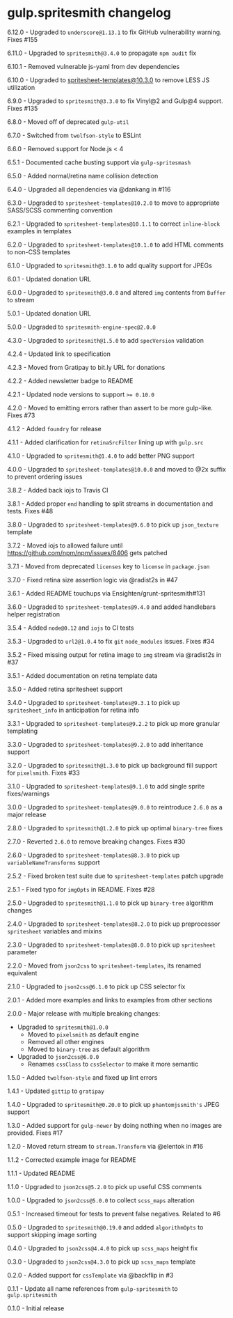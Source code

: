 # gulp.spritesmith changelog
6.12.0 - Upgraded to `underscore@1.13.1` to fix GitHub vulnerability warning. Fixes #155

6.11.0 - Upgraded to `spritesmith@3.4.0` to propagate `npm audit` fix

6.10.1 - Removed vulnerable js-yaml from dev dependencies

6.10.0 - Upgraded to spritesheet-templates@10.3.0 to remove LESS JS utilization

6.9.0 - Upgraded to `spritesmith@3.3.0` to fix Vinyl@2 and Gulp@4 support. Fixes #135

6.8.0 - Moved off of deprecated `gulp-util`

6.7.0 - Switched from `twolfson-style` to ESLint

6.6.0 - Removed support for Node.js < 4

6.5.1 - Documented cache busting support via `gulp-spritesmash`

6.5.0 - Added normal/retina name collision detection

6.4.0 - Upgraded all dependencies via @dankang in #116

6.3.0 - Upgraded to `spritesheet-templates@10.2.0` to move to appropriate SASS/SCSS commenting convention

6.2.1 - Upgraded to `spritesheet-templates@10.1.1` to correct `inline-block` examples in templates

6.2.0 - Upgraded to `spritesheet-templates@10.1.0` to add HTML comments to non-CSS templates

6.1.0 - Upgraded to `spritesmith@3.1.0` to add quality support for JPEGs

6.0.1 - Updated donation URL

6.0.0 - Upgraded to `spritesmith@3.0.0` and altered `img` contents from `Buffer` to stream

5.0.1 - Updated donation URL

5.0.0 - Upgraded to `spritesmith-engine-spec@2.0.0`

4.3.0 - Upgraded to `spritesmith@1.5.0` to add `specVersion` validation

4.2.4 - Updated link to specification

4.2.3 - Moved from Gratipay to bit.ly URL for donations

4.2.2 - Added newsletter badge to README

4.2.1 - Updated node versions to support `>= 0.10.0`

4.2.0 - Moved to emitting errors rather than assert to be more gulp-like. Fixes #73

4.1.2 - Added `foundry` for release

4.1.1 - Added clarification for `retinaSrcFilter` lining up with `gulp.src`

4.1.0 - Upgraded to `spritesmith@1.4.0` to add better PNG support

4.0.0 - Upgraded to `spritesheet-templates@10.0.0` and moved to @2x suffix to prevent ordering issues

3.8.2 - Added back iojs to Travis CI

3.8.1 - Added proper `end` handling to split streams in documentation and tests. Fixes #48

3.8.0 - Upgraded to `spritesheet-templates@9.6.0` to pick up `json_texture` template

3.7.2 - Moved iojs to allowed failure until https://github.com/npm/npm/issues/8406 gets patched

3.7.1 - Moved from deprecated `licenses` key to `license` in `package.json`

3.7.0 - Fixed retina size assertion logic via @radist2s in #47

3.6.1 - Added README touchups via Ensighten/grunt-spritesmith#131

3.6.0 - Upgraded to `spritesheet-templates@9.4.0` and added handlebars helper registration

3.5.4 - Added `node@0.12` and `iojs` to CI tests

3.5.3 - Upgraded to `url2@1.0.4` to fix `git` `node_modules` issues. Fixes #34

3.5.2 - Fixed missing output for retina image to `img` stream via @radist2s in #37

3.5.1 - Added documentation on retina template data

3.5.0 - Added retina spritesheet support

3.4.0 - Upgraded to `spritesheet-templates@9.3.1` to pick up `spritesheet_info` in anticipation for retina info

3.3.1 - Upgraded to `spritesheet-templates@9.2.2` to pick up more granular templating

3.3.0 - Upgraded to `spritesheet-templates@9.2.0` to add inheritance support

3.2.0 - Upgraded to `spritesmith@1.3.0` to pick up background fill support for `pixelsmith`. Fixes #33

3.1.0 - Upgraded to `spritesheet-templates@9.1.0` to add single sprite fixes/warnings

3.0.0 - Upgraded to `spritesheet-templates@9.0.0` to reintroduce `2.6.0` as a major release

2.8.0 - Upgraded to `spritesmith@1.2.0` to pick up optimal `binary-tree` fixes

2.7.0 - Reverted `2.6.0` to remove breaking changes. Fixes #30

2.6.0 - Upgraded to `spritesheet-templates@8.3.0` to pick up `variableNameTransforms` support

2.5.2 - Fixed broken test suite due to `spritesheet-templates` patch upgrade

2.5.1 - Fixed typo for `imgOpts` in README. Fixes #28

2.5.0 - Upgraded to `spritesmith@1.1.0` to pick up `binary-tree` algorithm changes

2.4.0 - Upgraded to `spritesheet-templates@8.2.0` to pick up preprocessor `spritesheet` variables and mixins

2.3.0 - Upgraded to `spritesheet-templates@8.0.0` to pick up `spritesheet` parameter

2.2.0 - Moved from `json2css` to `spritesheet-templates`, its renamed equivalent

2.1.0 - Upgraded to `json2css@6.1.0` to pick up CSS selector fix

2.0.1 - Added more examples and links to examples from other sections

2.0.0 - Major release with multiple breaking changes:

- Upgraded to `spritesmith@1.0.0`
    - Moved to `pixelsmith` as default engine
    - Removed all other engines
    - Moved to `binary-tree` as default algorithm
- Upgraded to `json2css@6.0.0`
    - Renames `cssClass` to `cssSelector` to make it more semantic

1.5.0 - Added `twolfson-style` and fixed up lint errors

1.4.1 - Updated `gittip` to `gratipay`

1.4.0 - Upgraded to `spritesmith@0.20.0` to pick up `phantomjssmith's` JPEG support

1.3.0 - Added support for `gulp-newer` by doing nothing when no images are provided. Fixes #17

1.2.0 - Moved return stream to `stream.Transform` via @elentok in #16

1.1.2 - Corrected example image for README

1.1.1 - Updated README

1.1.0 - Upgraded to `json2css@5.2.0` to pick up useful CSS comments

1.0.0 - Upgraded to `json2css@5.0.0` to collect `scss_maps` alteration

0.5.1 - Increased timeout for tests to prevent false negatives. Related to #6

0.5.0 - Upgraded to `spritesmith@0.19.0` and added `algorithmOpts` to support skipping image sorting

0.4.0 - Upgraded to `json2css@4.4.0` to pick up `scss_maps` height fix

0.3.0 - Upgraded to `json2css@4.3.0` to pick up `scss_maps` template

0.2.0 - Added support for `cssTemplate` via @backflip in #3

0.1.1 - Update all name references from `gulp-spritesmith` to `gulp.spritesmith`

0.1.0 - Initial release
